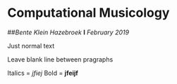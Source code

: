# Computational Musicology
##*Bente Klein Hazebroek* **I** *February 2019*

Just normal text

Leave blank line between pragraphs

Italics = *jfiej*
Bold = **jfeijf**
